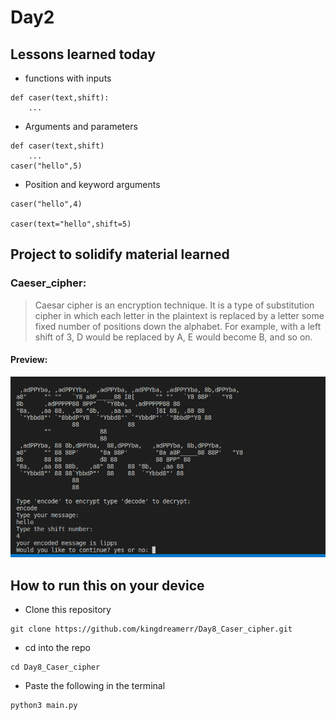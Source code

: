 # Day2

## Lessons learned today

- functions with inputs
```
def caser(text,shift):
    ...
```
- Arguments and parameters
```
def caser(text,shift)
    ...
caser("hello",5)
```
- Position and keyword arguments
```
caser("hello",4)

caser(text="hello",shift=5)
```

## Project to solidify material learned 

### Caeser_cipher:
> Caesar cipher is an encryption technique. It is a type of substitution cipher in which each letter in the plaintext is replaced by a letter some fixed number of positions down the alphabet. For example, with a left shift of 3, D would be replaced by A, E would become B, and so on.

#### Preview:

![caser cipher](./caser2.png)


## How to run this on your device

- Clone this repository
```
git clone https://github.com/kingdreamerr/Day8_Caser_cipher.git
```
- cd into the repo
```
cd Day8_Caser_cipher
```

- Paste the following in the terminal 
```
python3 main.py
```